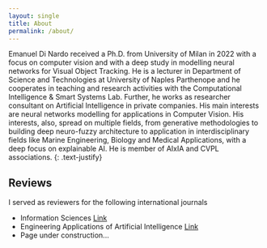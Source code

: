 ```yaml
---
layout: single
title: About
permalink: /about/
---
```


Emanuel Di Nardo received a Ph.D. from University of Milan in 2022 with a focus on computer vision and with a deep study in modelling neural networks for Visual Object Tracking. He is a lecturer in Department of Science and Technologies at University of Naples Parthenope and he cooperates in teaching and research activities with the Computational Intelligence & Smart Systems Lab. Further, he works as researcher consultant on Artificial Intelligence in private companies. His main interests are neural networks modelling for applications in Computer Vision. His interests, also, spread on multiple fields, from generative methodologies to building deep neuro-fuzzy architecture to application in interdisciplinary fields like Marine Engineering, Biology and Medical Applications, with a deep focus on explainable AI. He is member of AIxIA and CVPL associations.
{: .text-justify}

## Reviews
I served as reviewers for the following international journals

* Information Sciences [Link](https://www.sciencedirect.com/journal/information-sciences)
* Engineering Applications of Artificial Intelligence [Link](https://www.sciencedirect.com/journal/engineering-applications-of-artificial-intelligence)
* Page under construction...